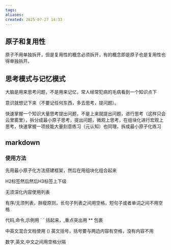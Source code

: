 ```yaml
---
tags: 
aliases: 
created: 2025-07-27 14:33
---
```

## 原子和复用性

原子不用单独拆开，但是复用性的概念必须拆开，有的概念即是原子也是复用性也得单独拆开。

## 思考模式与记忆模式

大脑是用来思考问题，不是用来记忆，常人经常犯病的毛病看到一个知识点下

意识就想记下来（不要记任何东西，多去思考，提问题）。


快速掌握一个知识大量思考提出问题，不是上来就提出问题，进行思考（这样只会云里雾里），拆分成最小原子思考，提出问题，微观上思考，在组块化进行宏观上思考，快速掌握一项技能大量刻意练习（元认知）也同理，拆成最小原子化练习

## markdown

### 使用方法

先用最小原子化方法搭建框架，然后在用组块化组合起来

H2标签然后然后H3标签上下级

无须深化内容使用列表

有序/无须列表，胖瘦原则，长句子列表之间用空格，短句子或者单词之间不用空格

代码,命令,示例用 \` \` 括起来，,重点突出用 \*\* 包裹

中英文混合文档使用 () 英文括号，括号要与两边内容有空格，没有内容不用

数字,英文,中文之间用空格分隔
